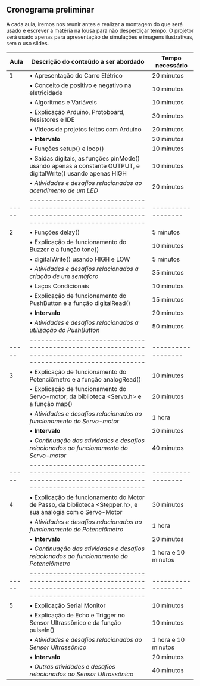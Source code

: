 ## Cronograma preliminar

A cada aula, iremos nos reunir antes e realizar a montagem do que será usado e escrever a matéria na lousa para não desperdiçar tempo. O projetor será usado apenas para apresentação de simulações e imagens ilustrativas, sem o uso slides.

| Aula | Descrição do conteúdo a ser abordado                                     | Tempo necessário |
| ---- | ------------------------------------------------------------------------ | -------------------------- |
| <!-- ✔️ --> 1   | • Apresentação do Carro Elétrico | 20 minutos |
|                | • Conceito de positivo e negativo na eletricidade | 10 minutos |
|                | • Algoritmos e Variáveis | 10 minutos |
|                | • Explicação Arduino, Protoboard, Resistores e IDE | 30 minutos |
|                | • Vídeos de projetos feitos com Arduino | 20 minutos |
|                | • <b>Intervalo</b> | 20 minutos |
|                | • Funções setup() e loop() | 10 minutos |
|                | • Saídas digitais, as funções pinMode() usando apenas a constante OUTPUT, e digitalWrite() usando apenas HIGH | 10 minutos |
|                | •  <i>Atividades e desafios relacionados ao acendimento de um LED</i> | 20 minutos | <!-- Acender um ou mais LEDS / LED_BUILTIN -->
| ----- | ------------------------------------------------------------------------------------------------------------------------ | ------------------ |
| <!-- ✔️ --> 2   | • Funções delay() | 5 minutos |
|                | • Explicação de funcionamento do Buzzer e a função tone() | 10 minutos |
|                | • digitalWrite() usando HIGH e LOW | 5 minutos |
|                | •  <i>Atividades e desafios relacionados a criação de um semáforo</i> | 35 minutos |  <!-- Semáforo e Semáforo com Som -->
|                | • Laços Condicionais | 10 minutos |
|                | • Explicação de funcionamento do PushButton e a função digitalRead() | 15 minutos |
|                | • <b>Intervalo</b> | 20 minutos |
|                | •  <i>Atividades e desafios relacionados a utilização do PushButton</i> | 50 minutos |  <!-- Ativar Semáforo e Ativar Buzzer -->
| ----- | ------------------------------------------------------------------------------------------------------------------------ | ------------------ |
| <!-- ✔️ --> 3  | • Explicação de funcionamento do Potenciômetro e a função analogRead() | 10 minutos |
|               | • Explicação de funcionamento do Servo-motor, da biblioteca <Servo.h> e a função map() | 20 minutos |
|               | • <i>Atividades e desafios relacionados ao funcionamento do Servo-motor</i> | 1 hora | <!-- Conversão de movimento do potenciômetro para o Servo -->
|               | • <b>Intervalo</b> | 20 minutos |
|               | • <i>Continuação das atividades e desafios relacionados ao funcionamento do Servo-motor</i> | 40 minutos | 
| ----- | ------------------------------------------------------------------------------------------------------------------------ | ------------------ |
| <!-- ✔️ --> 4 | • Explicação de funcionamento do Motor de Passo, da biblioteca <Stepper.h>, e sua analogia com o Servo-Motor | 30 minutos |
|              | • <i>Atividades e desafios relacionados ao funcionamento do Potenciômetro</i> | 1 hora | <!-- Maquina de Lavar -->
|              | • <b>Intervalo</b> | 20 minutos |
|              | • <i>Continuação das atividades e desafios relacionados ao funcionamento do Potenciômetro</i> | 1 hora e 10 minutos | <!-- Maquina de Lavar -->
| ----- | ------------------------------------------------------------------------------------------------------------------------ | ------------------ |]
| <!-- ✔️ --> 5 | • Explicação Serial Monitor | 10 minutos |
|              | • Explicação de Echo e Trigger no Sensor Ultrassônico e da função pulseIn() | 10 minutos |
|              | • <i>Atividades e desafios relacionados ao Sensor Ultrassônico</i> | 1 hora e 10 minutos | <!-- Trena Digital -->
|              | • <b>Intervalo</b> | 20 minutos |
|              | • <i>Outras atividades e desafios relacionados ao Sensor Ultrassônico</i> | 40 minutos | <!-- Certa distancia gerar um barulho, fechar um portão que abre com um botão -->

